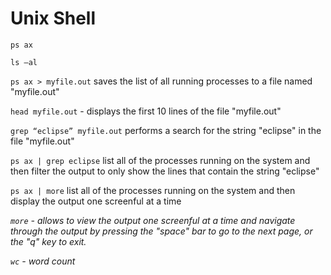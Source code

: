 # Unix Shell

```ps ax```

```ls –al```

```ps ax > myfile.out```
saves the list of all running processes to a file named "myfile.out"

```head myfile.out```  - displays the first 10 lines of the file "myfile.out"

```grep “eclipse” myfile.out``` performs a search for the string "eclipse" in the file "myfile.out"

```ps ax | grep eclipse``` list all of the processes running on the system and then filter the output to only show the lines that contain the string "eclipse"

```ps ax | more``` list all of the processes running on the system and then display the output one screenful at a time

*```more``` - allows to view the output one screenful at a time and navigate through the output by pressing the "space" bar to go to the next page, or the "q" key to exit.*

*```wc``` - word count*
